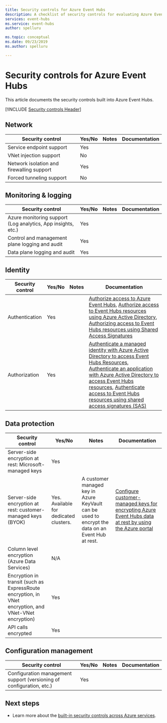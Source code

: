 ```yaml
---
title: Security controls for Azure Event Hubs
description: A checklist of security controls for evaluating Azure Event Hubs
services: event-hubs
ms.service: event-hubs
author: spelluru

ms.topic: conceptual
ms.date: 09/23/2019
ms.author: spelluru

---
```

# Security controls for Azure Event Hubs

This article documents the security controls built into Azure Event Hubs.

[!INCLUDE [Security controls Header](../../includes/security-controls-header.md)]

## Network

| Security control | Yes/No | Notes | Documentation |
|---|---|--|--|
| Service endpoint support| Yes |  |  |
| VNet injection support| No | |  |
| Network isolation and firewalling support| Yes |  |  |
| Forced tunneling support| No |  |  |

## Monitoring & logging

| Security control | Yes/No | Notes| Documentation |
|---|---|--|--|
| Azure monitoring support (Log analytics, App insights, etc.)| Yes | |  |
| Control and management plane logging and audit| Yes |  |  |
| Data plane logging and audit| Yes |   |  |

## Identity

| Security control | Yes/No | Notes| Documentation |
|---|---|--|--|
| Authentication| Yes | | [Authorize access to Azure Event Hubs](authorize-access-event-hubs.md), [Authorize access to Event Hubs resources using Azure Active Directory](authorize-access-azure-active-directory.md), [Authorizing access to Event Hubs resources using Shared Access Signatures](authorize-access-shared-access-signature.md) |
| Authorization|  Yes | | [Authenticate a managed identity with Azure Active Directory to access Event Hubs Resources](authenticate-managed-identity.md), [Authenticate an application with Azure Active Directory to access Event Hubs resources](authenticate-application.md), [Authenticate access to Event Hubs resources using shared access signatures (SAS)](authenticate-shared-access-signature.md) |

## Data protection

| Security control | Yes/No | Notes | Documentation |
|---|---|--|--|
| Server-side encryption at rest: Microsoft-managed keys |  Yes | |  |
| Server-side encryption at rest: customer-managed keys (BYOK) | Yes. Available for dedicated clusters. | A customer managed key in Azure KeyVault can be used to encrypt the data on an Event Hub at rest. | [Configure customer-managed keys for encrypting Azure Event Hubs data at rest by using the Azure portal](configure-customer-managed-key.md) |
| Column level encryption (Azure Data Services)| N/A | |  |
| Encryption in transit (such as ExpressRoute encryption, in VNet encryption, and VNet-VNet encryption)| Yes | |  |
| API calls encrypted| Yes |  |  |

## Configuration management

| Security control | Yes/No | Notes| Documentation |
|---|---|--|--|
| Configuration management support (versioning of configuration, etc.)| Yes | |  |

## Next steps

- Learn more about the [built-in security controls across Azure services](../security/fundamentals/security-controls.md).
